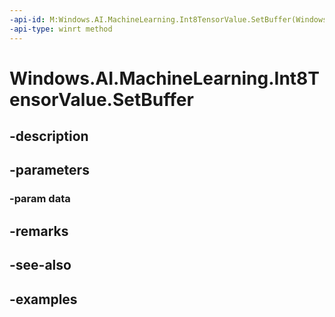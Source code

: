 ```yaml
---
-api-id: M:Windows.AI.MachineLearning.Int8TensorValue.SetBuffer(Windows.Foundation.Collections.IVectorView{System.Byte})
-api-type: winrt method
---
```


<!-- Method syntax.
public void Int8TensorValue.SetBuffer(IVectorView<Byte> data)
-->

# Windows.AI.MachineLearning.Int8TensorValue.SetBuffer

## -description

## -parameters
### -param data

## -remarks

## -see-also

## -examples

